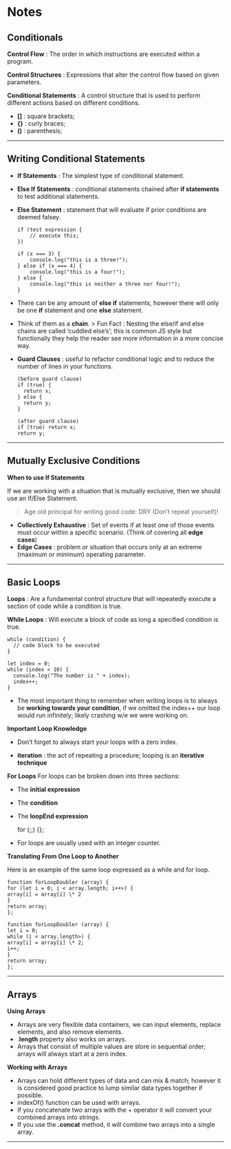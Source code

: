 **Notes**
=========

**Conditionals**
----------------

**Control Flow** : The order in which instructions are executed within a program.

**Control Structures** : Expressions that alter the control flow based on given parameters.

**Conditional Statements** : A control structure that is used to perform different actions based on different conditions.

-   **\[\]** : square brackets;
-   **{}** : curly braces;
-   **()** : parenthesis;

------------------------------------------------------------------------

**Writing Conditional Statements**
----------------------------------

-   **If Statements** : The simplest type of conditional statement.
-   **Else If Statements** : conditional statements chained after **if statements** to test additional statements.
-   **Else Statement** : statement that will evaluate if prior conditions are deemed falsey.

        if (test expression {
            // execute this;
        })

        if (x === 3) {
            console.log("this is a three!");
        } else if (x === 4) {
            console.log("this is a four!");
        } else {
            console.log("this is neither a three nor four!");
        }

-   There can be any amount of **else if** statements, however there will only be one **if** statement and one **else** statement.
-   Think of them as a **chain**. &gt; Fun Fact : Nesting the else/if and else chains are called ‘cuddled else’s’; this is common JS style but functionally they help the reader see more information in a more concise way.

-   **Guard Clauses** : useful to refactor conditional logic and to reduce the number of lines in your functions.

        (before guard clause)
        if (true) {
          return x;
        } else {
          return y;
        }

        (after guard clause)
        if (true) return x;
        return y;

------------------------------------------------------------------------

**Mutually Exclusive Conditions**
---------------------------------

**When to use If Statements**

If we are working with a situation that is mutually exclusive, then we should use an If/Else Statement.

> Age old principal for writing good code: DRY (Don’t repeat yourself)!

-   **Collectively Exhaustive** : Set of events if at least one of those events must occur within a specific scenario. (Think of covering all **edge cases**)
-   **Edge Cases** : problem or situation that occurs only at an extreme (maximum or minimum) operating parameter.

------------------------------------------------------------------------

**Basic Loops**
---------------

**Loops** : Are a fundamental control structure that will repeatedly execute a section of code while a condition is true.

**While Loops** : Will execute a block of code as long a specified condition is true.

    while (condition) {
      // code block to be executed
    }

    let index = 0;
    while (index < 10) {
      console.log("The number is " + index);
      index++;
    }

-   The most important thing to remember when writing loops is to always be **working towards your condition**, if we omitted the index++ our loop would run infinitely; likely crashing w/e we were working on.

**Important Loop Knowledge**

-   Don’t forget to always start your loops with a zero index.

-   **iteration** : the act of repeating a procedure; looping is an **iterative technique**

**For Loops** For loops can be broken down into three sections:

-   The **initial expression**
-   The **condition**
-   The **loopEnd expression**

    for (<initital expression>;<condition>;<loopEnd expression>) {};

-   For loops are usually used with an integer counter.

**Translating From One Loop to Another**

Here is an example of the same loop expressed as a while and for loop.

    function forLoopDoubler (array) {
    for (let i = 0; i < array.length; i++>) {
    array[i] = array[i] \* 2
    }
    return array;
    };

    function forLoopDoubler (array) {
    let i = 0;
    while (i < array.length>) {
    array[i] = array[i] \* 2;
    i++;
    }
    return array;
    };

------------------------------------------------------------------------

**Arrays**
----------

**Using Arrays**

-   Arrays are very flexible data containers, we can input elements, replace elements, and also remove elements.
-   .**length** property also works on arrays.
-   Arrays that consist of multiple values are store in sequential order; arrays will always start at a zero index.

**Working with Arrays**

-   Arrays can hold different types of data and can mix & match; however it is considered good practice to lump similar data types together if possible.
-   indexOf() function can be used with arrays.
-   If you concatenate two arrays with the + operator it will convert your combined arrays into strings.
-   If you use the **.concat** method, it will combine two arrays into a single array.

------------------------------------------------------------------------
